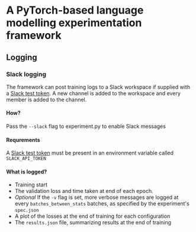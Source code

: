 # A PyTorch-based language modelling experimentation framework

## Logging

### Slack logging

The framework can post training logs to a Slack workspace if supplied with a
[Slack test token](https://api.slack.com/custom-integrations/legacy-tokens). A new channel is added to the workspace
and every member is added to the channel. 
#### How?
Pass the `--slack` flag to experiment.py to enable Slack messages

#### Requrements
A [Slack test token](https://api.slack.com/custom-integrations/legacy-tokens) must be present in an environment variable
called `SLACK_API_TOKEN`

#### What is logged?
 - Training start
 - The validation loss and time taken at end of each epoch.
 - *Optional* If the `-v` flag is set, more verbose messages are logged at every `batches_between_stats` batches, as
 specified by the experiment's `spec.json`
 - A plot of the losses at the end of training for each configuration
 - The `results.json` file, summarizing results at the end of training
